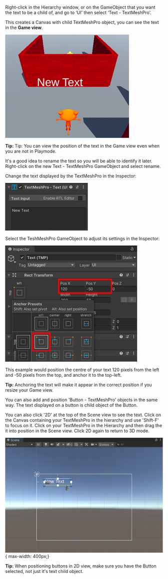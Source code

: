 Right-click in the Hierarchy window, or on the GameObject that you want the text to be a child of, and go to ‘UI’ then select ‘Text - TextMeshPro’. 

This creates a Canvas with child TextMeshPro object, you can see the text in the **Game view**.

![New Text displayed in Game view.](images/new-text.png)

**Tip:** Tip: You can view the position of the text in the Game view even when you are not in Playmode.

It's a good idea to rename the text so you will be able to identify it later. Right-click on the new Text - TextMeshPro GameObject and select rename.

Change the text displayed by the TextMeshPro in the Inspector:

![TextMeshPro Inspector showing default New Text.](images/tmp-text.png)

Select the TeshMeshPro GameObject to adjust its settings in the Inspector:

![TextMeshPro RectTransform settings in the Inspector.](images/reposition-text.png)

This example would position the centre of your text 120 pixels from the left and -50 pixels from the top, and anchor it to the top-left.

**Tip:** Anchoring the text will make it appear in the correct position if you resize your Game view. 

You can also add and position 'Button - TextMeshPro' objects in the same way. The text displayed on a button is child object of the Button. 

You can also click '2D' at the top of the Scene view to see the text. Click on the Canvas containing your TextMeshPro in the hierarchy and use 'Shift-F' to focus on it. Click on your TextMeshPro in the Hierarchy and then drag the it into position in the Scene view. Click 2D again to return to 3D mode. 

![2D Scene view of the Canvas and a text object.](images/canvas-screen-view.png){ max-width: 400px;}

**Tip:** When positioning buttons in 2D view, make sure you have the Button selected, not just it's text child object.
